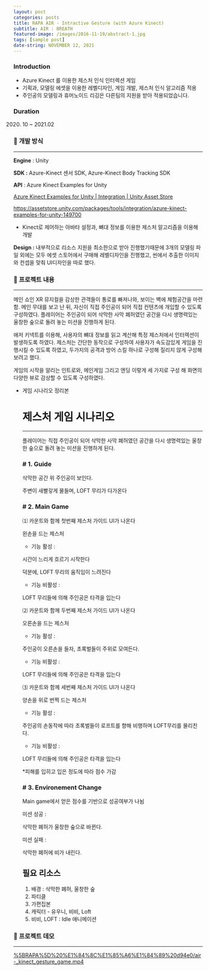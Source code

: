 ```yaml
---
layout: post
categories: posts
title: RAPA AIR - Intractive Gesture (with Azure Kinect)
subtitle: AIR : BREATH
featured-image: /images/2016-11-19/abstract-1.jpg
tags: [sample post]
date-string: NOVEMBER 12, 2021
---
```


### Introduction

- Azure Kinect 를 이용한 제스처 인식 인터렉션 게임
- 기획과, 모델링 에셋을 이용한 레벨디자인, 게임 개발, 제스처 인식 알고리즘 적용
- 주인공의 모델링과 휴머노이드 리깅은 다른팀의 지원을 받아 적용되었습니다.

### Duration

2020. 10 ~ 2021.02

### 🤝 개발 방식

---

**Engine** : Unity

**SDK :** Azure-Kinect 센서 SDK, Azure-Kinect Body Tracking SDK

**API** : Azure Kinect Examples for Unity

[Azure Kinect Examples for Unity | Integration | Unity Asset Store]()

<a>https://assetstore.unity.com/packages/tools/integration/azure-kinect-examples-for-unity-149700</a>

- Kinect로 제어하는 아바타 설정과, 뼈대 정보를 이용한 제스처 알고리즘을 이용해 개발

**Design :** 내부적으로 리소스 지원을 최소한으로 받아 진행했기때문에 3개의 모델링 파일 외에는 모두 에셋 스토어에서 구매해 레벨디자인을 진행했고, 씬에서 추출한 이미지와 컨셉을 맞춰 UI디자인을 따로 했다.

### 🤝 프로젝트 내용

---

메인 쇼인 XR 뮤지컬을 감상한 관객들이 통로를 빠져나와, 보이는 벽에 체험공간을 마련함. 메인 무대를 보고 난 뒤, 자신이 직접 주인공이 되어 직접 컨텐츠에 개입할 수 있도록 구성하였다. 플레이어는 주인공이 되어 삭막한 사막 폐허였던 공간을 다시 생명력있는 울창한 숲으로 돌려 놓는 미션을 진행하게 된다. 

애저 키넥트를 이용해, 사용자의 뼈대 정보를 읽고 계산해 특정 제스처에서 인터렉션이 발생하도록 하였다. 제스처는 간단한 동작으로 구성하여 사용자가 속도감있게 게임을 진행시킬 수 있도록 하였고, 두가지의 공격과 방어 스킬 하나로 구성해 질리지 않게 구성해보려고 했다.

게임의 시작을 알리는 인트로와, 메인게임 그리고 엔딩 이렇게 세 가지로 구성 해 화면의 다양한 뷰로 감상할 수 있도록 구성하였다.

- 게임 시나리오 정리본
    
    # 제스처 게임 시나리오
    
    ---
    
    플레이어는 직접 주인공이 되어 삭막한 사막 폐허였던 공간을 다시 생명력있는 울창한 숲으로 돌려 놓는 미션을 진행하게 된다.
    
    ### # 1. Guide
    
    삭막한 공간 위 주인공이 보인다.
    
    주변이 새빨갛게 물들며, LOFT 무리가 다가온다
    
    ### # 2. Main Game
    
    ⑴ 카운트와 함께 첫번째 제스처 가이드 UI가 나온다
    
    왼손을 드는 제스처
    
    - 기능 활성 :
    
    시간이 느리게 흐르기 시작한다
    
    덕분에, LOFT 무리의 움직임이 느려진다
    
    - 기능 비활성 :
    
    LOFT 무리들에 의해 주인공은 타격을 입는다
    
    ⑵ 카운트와 함께 두번째 제스처 가이드 UI가 나온다
    
    오른손을 드는 제스처
    
    - 기능 활성 :
    
     주인공이 오른손을 들자, 초록벌들이 주위로 모여든다. 
    
    - 기능 비활성 :
    
    LOFT 무리들에 의해 주인공은 타격을 입는다
    
    ⑶ 카운트와 함께 세번째 제스처 가이드 UI가 나온다
    
    양손을 위로 번쩍 드는 제스처
    
    - 기능 활성 :
    
     주인공의 손동작에 따라 초록벌들이 로프트를 향해 비행하며 LOFT무리를 물리친다. 
    
    - 기능 비활성 :
    
    LOFT 무리들에 의해 주인공은 타격을 입는다
    
    *피해를 입히고 입은 정도에 따라 점수 가감
    
    ### # 3. Environement Change
    
    Main game에서 얻은 점수를 기반으로 성공여부가 나뉨
    
    미션 성공 :
    
    삭막한 폐허가  울창한 숲으로 바뀐다.
    
    미션 실패 :
    
    삭막한 폐허에 비가 내린다.
    
    ## 필요 리소스
    
    1. 배경 : 삭막한 폐허, 울창한 숲
    2. 파티클 
    3. 가편집본
    4. 캐릭터 - 유우니, 비비, Loft 
    5. 비비, LOFT : Idle 애니메이션

### 🤝 프로젝트 데모

---

[%5BRAPA%5D%20%E1%84%8C%E1%85%A6%E1%84%89%20d94e0/air-_kinect_gesture_game.mp4](%5BRAPA%5D%20%E1%84%8C%E1%85%A6%E1%84%89%20d94e0/air-_kinect_gesture_game.mp4)